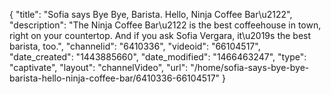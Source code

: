 {
    "title": "Sofia says Bye Bye, Barista. Hello, Ninja Coffee Bar\u2122",
    "description": "The Ninja Coffee Bar\u2122 is the best coffeehouse in town, right on your countertop. And if you ask Sofia Vergara, it\u2019s the best barista, too.",
    "channelid": "6410336",
    "videoid": "66104517",
    "date_created": "1443885660",
    "date_modified": "1466463247",
    "type": "captivate",
    "layout": "channelVideo",
    "url": "\/home\/sofia-says-bye-bye-barista-hello-ninja-coffee-bar\/6410336-66104517"
}